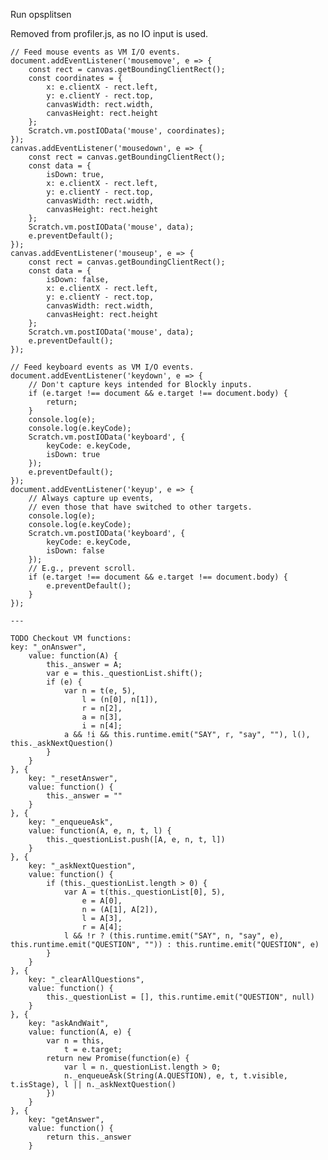 Run opsplitsen







Removed from profiler.js, as no IO input is used.

    // Feed mouse events as VM I/O events.
    document.addEventListener('mousemove', e => {
        const rect = canvas.getBoundingClientRect();
        const coordinates = {
            x: e.clientX - rect.left,
            y: e.clientY - rect.top,
            canvasWidth: rect.width,
            canvasHeight: rect.height
        };
        Scratch.vm.postIOData('mouse', coordinates);
    });
    canvas.addEventListener('mousedown', e => {
        const rect = canvas.getBoundingClientRect();
        const data = {
            isDown: true,
            x: e.clientX - rect.left,
            y: e.clientY - rect.top,
            canvasWidth: rect.width,
            canvasHeight: rect.height
        };
        Scratch.vm.postIOData('mouse', data);
        e.preventDefault();
    });
    canvas.addEventListener('mouseup', e => {
        const rect = canvas.getBoundingClientRect();
        const data = {
            isDown: false,
            x: e.clientX - rect.left,
            y: e.clientY - rect.top,
            canvasWidth: rect.width,
            canvasHeight: rect.height
        };
        Scratch.vm.postIOData('mouse', data);
        e.preventDefault();
    });

    // Feed keyboard events as VM I/O events.
    document.addEventListener('keydown', e => {
        // Don't capture keys intended for Blockly inputs.
        if (e.target !== document && e.target !== document.body) {
            return;
        }
        console.log(e);
        console.log(e.keyCode);
        Scratch.vm.postIOData('keyboard', {
            keyCode: e.keyCode,
            isDown: true
        });
        e.preventDefault();
    });
    document.addEventListener('keyup', e => {
        // Always capture up events,
        // even those that have switched to other targets.
        console.log(e);
        console.log(e.keyCode);
        Scratch.vm.postIOData('keyboard', {
            keyCode: e.keyCode,
            isDown: false
        });
        // E.g., prevent scroll.
        if (e.target !== document && e.target !== document.body) {
            e.preventDefault();
        }
    });

    ---

    TODO Checkout VM functions:
    key: "_onAnswer",
        value: function(A) {
            this._answer = A;
            var e = this._questionList.shift();
            if (e) {
                var n = t(e, 5),
                    l = (n[0], n[1]),
                    r = n[2],
                    a = n[3],
                    i = n[4];
                a && !i && this.runtime.emit("SAY", r, "say", ""), l(), this._askNextQuestion()
            }
        }
    }, {
        key: "_resetAnswer",
        value: function() {
            this._answer = ""
        }
    }, {
        key: "_enqueueAsk",
        value: function(A, e, n, t, l) {
            this._questionList.push([A, e, n, t, l])
        }
    }, {
        key: "_askNextQuestion",
        value: function() {
            if (this._questionList.length > 0) {
                var A = t(this._questionList[0], 5),
                    e = A[0],
                    n = (A[1], A[2]),
                    l = A[3],
                    r = A[4];
                l && !r ? (this.runtime.emit("SAY", n, "say", e), this.runtime.emit("QUESTION", "")) : this.runtime.emit("QUESTION", e)
            }
        }
    }, {
        key: "_clearAllQuestions",
        value: function() {
            this._questionList = [], this.runtime.emit("QUESTION", null)
        }
    }, {
        key: "askAndWait",
        value: function(A, e) {
            var n = this,
                t = e.target;
            return new Promise(function(e) {
                var l = n._questionList.length > 0;
                n._enqueueAsk(String(A.QUESTION), e, t, t.visible, t.isStage), l || n._askNextQuestion()
            })
        }
    }, {
        key: "getAnswer",
        value: function() {
            return this._answer
        }